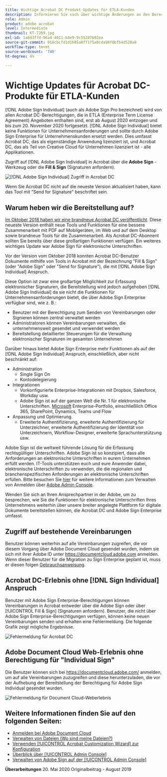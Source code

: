 ```yaml
---
title: Wichtige Acrobat DC Produkt-Updates für ETLA-Kunden
description: Informieren Sie sich über wichtige Änderungen an den Berechtigungen für Acrobat DC, die in den ETLA-Angeboten (Enterprise Term License Agreement) vom August 2020 bis zum 20. November 2020 enthalten sind.
role: Admin
product: adobe acrobat
level: Intermediate
thumbnail: KT-7269.jpg
exl-id: 1a8d3f7d-96a4-4811-b4e9-9c55287b92ea
source-git-commit: 018cbcfd1d1605a8ff175a0cda98f0bfb4d528a8
workflow-type: tm+mt
source-wordcount: '740'
ht-degree: 4%

---
```


# Wichtige Updates für Acrobat DC-Produkte für ETLA-Kunden

[!DNL Adobe Sign Individual] (auch als Adobe Sign Pro bezeichnet) wird von allen Acrobat DC-Berechtigungen, die in ETLA (Enterprise Term License Agreement) Angeboten enthalten sind, erst ab August 2020 entzogen und bis zum 20. November 2020 fortgesetzt. [!DNL Adobe Sign Individual] bietet keine Funktionen für Unternehmensanforderungen und sollte durch Adobe Sign Enterprise für Unternehmenskunden ersetzt werden. Dies umfasst Acrobat DC, das als eigenständige Anwendung lizenziert ist, und Acrobat DC, das als Teil von Creative Cloud für Unternehmen lizenziert ist - alle Applikationen.

Zugriff auf [!DNL Adobe Sign Individual] in Acrobat über die **Adobe Sign** -Werkzeug oder die **Fill &amp; Sign** (Signaturen anfordern).

![[!DNL Adobe Sign Individual] Zugriff in Acrobat DC](../assets/Deploy_SignEntitle1.png)

Wenn Sie Acrobat DC nicht auf die neueste Version aktualisiert haben, kann das Tool mit &quot;Send for Signature&quot; beschriftet sein.

## Warum heben wir die Bereitstellung auf?

[Im Oktober 2018 haben wir eine brandneue Acrobat DC veröffentlicht](https://news.adobe.com/news/news-details/2018/Adobe-Redefines-What-Is-Possible-With-PDF-With-All-New-Acrobat-DC). Diese neueste Version enthält neue Tools und Funktionen für eine bessere Zusammenarbeit mit PDF auf Mobilgeräten, im Web und auf dem Desktop sowie brandneue Tools für die Zusammenarbeit. Als Acrobat DC-Abonnent sollten Sie bereits über diese großartigen Funktionen verfügen. Ein weiteres wichtiges Update war Adobe Sign für elektronische Unterschriften.

Vor der Version vom Oktober 2018 konnten Acrobat DC-Benutzer Dokumente mithilfe von Tools in Acrobat mit der Bezeichnung &quot;Fill &amp; Sign&quot; (oder &quot;Adobe Sign&quot; oder &quot;Send for Signature&quot;), die mit [!DNL Adobe Sign Individual] Anspruch.

Diese Option ist zwar eine großartige Möglichkeit zur Erfassung elektronischer Signaturen, die Bereitstellung wird jedoch aufgehoben [!DNL Adobe Sign Individual] da sie nicht die Funktionen für Unternehmensanforderungen bietet, die über Adobe Sign Enterprise verfügbar sind, wie z. B.:

* Benutzer mit der Berechtigung zum Senden von Vereinbarungen oder Signieren können zentral verwaltet werden
* Administratoren können Vereinbarungen verwalten, die unternehmensweit gesendet und verwendet werden
* Bereitstellung detaillierter Steuerungen für die Verwaltung elektronischer Signaturen im gesamten Unternehmen

Darüber hinaus bietet Adobe Sign Enterprise mehr Funktionen als auf der [!DNL Adobe Sign Individual] Anspruch, einschließlich, aber nicht beschränkt auf:

* Administration
   * Single Sign On
   * Kontodelegierung
* Integrationen
   * Vorkonfigurierte Enterprise-Integrationen mit Dropbox, Salesforce, Workday usw.
   * Adobe Sign ist auf der ganzen Welt die Nr. 1 für elektronische Unterschriften. [Microsoft](https://acrobat.adobe.com/us/en/business/integrations/microsoft.html) Enterprise-Portfolio, einschließlich Office 365, SharePoint, Dynamics, Teams und Flow
* Anpassung und Optimierung.
   * Erweiterte Authentifizierung, erweiterte Authentifizierung für Unterzeichner, erweiterte Authentifizierung der Identität von Unterzeichnern, Workflow-Designer, erweiterte Sprachunterstützung usw.

Adobe Sign ist die weltweit führende Lösung für die Erfassung rechtsgültiger Unterschriften. Adobe Sign ist so konzipiert, dass alle Anforderungen an elektronische Unterschriften in eurem Unternehmen erfüllt werden. IT-Tools unterstützen euch und eure Anwender dabei, elektronische Unterschriften zu verwenden, die die regionalen und branchenspezifischen Anforderungen an elektronische Unterschriften erfüllen. Bitte besuchen Sie [hier](https://helpx.adobe.com/de/enterprise/using/adobe-sign-for-enterprise.html) für weitere Informationen zum Verwalten von Anmelden über [Adobe Admin Console](https://helpx.adobe.com/de/enterprise/using/admin-console.html).

Wenden Sie sich an Ihren Ansprechpartner in der Adobe, um zu besprechen, wie Sie die Funktionen für elektronische Unterschriften Ihres Unternehmens weiterhin über unsere breiter angelegte Plattform für digitale Dokumente bereitstellen können, die Acrobat DC und Adobe Sign Enterprise umfasst.

## Zugriff auf bestehende Vereinbarungen

Benutzer können weiterhin auf alle Vereinbarungen zugreifen, die vor diesem Vorgang über Adobe Document Cloud gesendet wurden, indem sie sich mit ihrer Adobe ID unter https://documentcloud.adobe.com anmelden. Wenn dieser Benutzer für die Migration zu Sign Enterprise geplant ist, muss er diesen folgen [Gebrauchsanweisung](https://helpx.adobe.com/de/sign/kb/how-to-download-signed-documents---adobe-sign.html).

## Acrobat DC-Erlebnis ohne [!DNL Sign Individual] Anspruch

Benutzer mit Adobe Sign Enterprise-Berechtigungen können Vereinbarungen in Acrobat entweder über die Adobe Sign oder über [!UICONTROL Fill &amp; Sign] (Signaturen anfordern).
Benutzer, die nicht über Adobe Sign Enterprise-Berechtigungen verfügen, können keine neuen Vereinbarungen senden und erhalten eine Fehlermeldung. Die folgende Grafik zeigt mögliche Ergebnisse.

![Fehlermeldung für Acrobat DC](../assets/Deploy_SignEntitle2.png)

## Adobe Document Cloud Web-Erlebnis ohne Berechtigung für &quot;Individual Sign&quot;

Die Benutzer können sich bei https://documentcloud.adobe.com/ anmelden, um auf alle Vereinbarungen zuzugreifen und diese herunterzuladen, die vor der Aufhebung der Bereitstellung der Berechtigung für Adobe Sign Individual gesendet wurden.

![Fehlermeldung für Document Cloud-Weberlebnis](../assets/Deploy_SignEntitle3.png)

## Weitere Informationen finden Sie auf den folgenden Seiten:

* [Anmelden bei Adobe Document Cloud](https://helpx.adobe.com/document-cloud/help/sign-in.html)
* [Verwalten von Dateien (Wo sind meine Dateien?)](https://helpx.adobe.com/document-cloud/help/manage-files.html)
* [Verwenden [!UICONTROL Acrobat Customization Wizard] zur Konfiguration](https://www.adobe.com/devnet-docs/acrobatetk/tools/Wizard/WizardDC/index.html)
* [Überblick über [!UICONTROL Admin Console]](https://helpx.adobe.com/enterprise/using/admin-console.html)
* [Verwalten von Adobe Sign auf der [!UICONTROL Admin Console]](https://helpx.adobe.com/enterprise/using/adobe-sign-for-enterprise.html)

**Überarbeitungen** 20. Mai 2020 Originalbeitrag - August 2019
